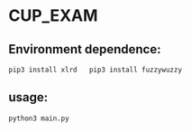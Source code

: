 # CUP_EXAM  

## Environment dependence:  
`
pip3 install xlrd  
pip3 install fuzzywuzzy  
`

## usage:  
`
python3 main.py
`
